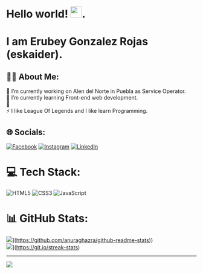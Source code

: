 # Hello world! <img src="https://raw.githubusercontent.com/debdutgoswami/debdutgoswami/master/assets/gifs/Hi.gif" width="30px">.
# I am Erubey Gonzalez Rojas (eskaider). 
## 👨‍💻 About Me:
🔭 I’m currently working on Alen del Norte in Puebla as Service Operator.<br>🌱 I’m currently learning Front-end web development.<br>💬 <br>⚡ I like League Of Legends and I like learn Programming.


## 🌐 Socials:
[![Facebook](https://img.shields.io/badge/Facebook-%231877F2.svg?logo=Facebook&logoColor=white)](https://www.facebook.com/eru1212) [![Instagram](https://img.shields.io/badge/Instagram-%23E4405F.svg?logo=Instagram&logoColor=white)](https://www.instagram.com/eru.gr/) [![LinkedIn](https://img.shields.io/badge/LinkedIn-%230077B5.svg?logo=linkedin&logoColor=white)](https://www.linkedin.com/in/erubeygonzalez)

# 💻 Tech Stack:
![HTML5](https://img.shields.io/badge/html5-%23E34F26.svg?style=for-the-badge&logo=html5&logoColor=white) ![CSS3](https://img.shields.io/badge/css3-%231572B6.svg?style=for-the-badge&logo=css3&logoColor=white) ![JavaScript](https://img.shields.io/badge/javascript-%23323330.svg?style=for-the-badge&logo=javascript&logoColor=%23F7DF1E) 
# 📊 GitHub Stats:
![](https://github-readme-stats.vercel.app/api?username=eskaider)](https://github.com/anuraghazra/github-readme-stats))<br/>
![](https://github-readme-streak-stats.herokuapp.com?user=eskaider&theme=dark&hide_border=true&locale=es)](https://git.io/streak-stats)<br/>

---
[![](https://visitcount.itsvg.in/api?id=DaveOval&icon=5&color=0)](https://visitcount.itsvg.in)
